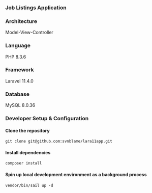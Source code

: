 ### Job Listings Application

### Architecture

Model-View-Controller

### Language

PHP 8.3.6

### Framework

Laravel 11.4.0

### Database

MySQL 8.0.36

### Developer Setup & Configuration

#### Clone the repository
`git clone git@github.com:svnblame/lara11app.git`

#### Install dependencies
`composer install`

#### Spin up local development environment as a background process
`vendor/bin/sail up -d`
